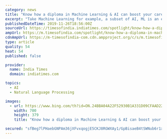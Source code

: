 ```yaml
---
category: news
title: "Know how a diploma in Machine Learning & AI can boost your career:The upGrad Way"
excerpt: "Take Machine Learning for example, a subset of AI, ML is an enabler for Big Data. Its applications range from computer vision to speech recognition and translation to marketing, and drug discovery makes it one of the fastest-growing sectors in India. Big Data Analytics application is expected to witness an eight-fold growth by 2025, to cross $ ..."
publishedDateTime: 2019-11-26T18:56:00Z
sourceUrl: https://timesofindia.indiatimes.com/spotlight/know-how-a-diploma-in-machine-learning-ai-can-boost-your-career/articleshow/72024148.cms
ampUrl: https://m.timesofindia.com/spotlight/know-how-a-diploma-in-machine-learning-ai-can-boost-your-career/amp_articleshow/72024148.cms
cdnAmpUrl: https://m-timesofindia-com.cdn.ampproject.org/c/s/m.timesofindia.com/spotlight/know-how-a-diploma-in-machine-learning-ai-can-boost-your-career/amp_articleshow/72024148.cms
type: article
quality: 54
heat: 54
published: false

provider:
  name: India Times
  domain: indiatimes.com

topics:
  - AI
  - Natural Language Processing

images:
  - url: https://www.bing.com/th?id=ON.24BBA04A22F52930B1A331D09CFAAD22
    width: 700
    height: 379
    title: "Know how a diploma in Machine Learning & AI can boost your career:The upGrad Way"

secured: "sfBeg7lPHaebGNPAm36jXFvxqogjE5CKJ8RGWXAy1/GpBisaeB4tSWNub6r1xGZvdEfPTjXPEbMVkRVLe+Wv36s/jtseRrrQek9kaojBlw3cp6tB6VAbcfEbjM3qTLcHdPjOQomP/R7WKuV6cHnlEKTYwfUkAtwk+fZGCuE9t5CFwuoVcm9iptkRp6hENotSHllmWJk8DMYasbKNzu3/wt0l/tgP31o/MWrwWwuKC9A1Z6tA1TD4GPjd8tl8q4VwDRj7CLx7q5LoD3pW7KQ3Lw==;CTBjZG/nLFNXXAOKUT8TpA=="
---
```


